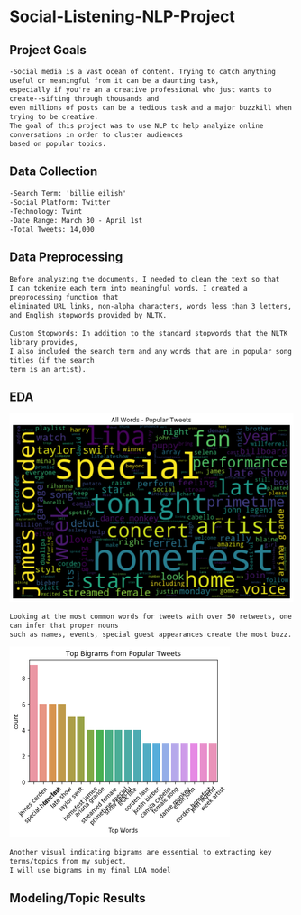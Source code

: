 # Social-Listening-NLP-Project

## Project Goals
    -Social media is a vast ocean of content. Trying to catch anything useful or meaningful from it can be a daunting task, 
    especially if you're an a creative professional who just wants to create--sifting through thousands and 
    even millions of posts can be a tedious task and a major buzzkill when trying to be creative. 
    The goal of this project was to use NLP to help analyize online conversations in order to cluster audiences 
    based on popular topics.


## Data Collection
    -Search Term: 'billie eilish'
    -Social Platform: Twitter
    -Technology: Twint
    -Date Range: March 30 - April 1st
    -Total Tweets: 14,000



## Data Preprocessing
    Before analyszing the documents, I needed to clean the text so that 
    I can tokenize each term into meaningful words. I created a preprocessing function that 
    eliminated URL links, non-alpha characters, words less than 3 letters, and English stopwords provided by NLTK.
    
    Custom Stopwords: In addition to the standard stopwords that the NLTK library provides,
    I also included the search term and any words that are in popular song titles (if the search
    term is an artist).



## EDA

![](/visualizations/wordcloud_popular_tweets.png)

    Looking at the most common words for tweets with over 50 retweets, one can infer that proper nouns
    such as names, events, special guest appearances create the most buzz.


![](/visualizations/top_bigrams-popular_tweets.png)

    Another visual indicating bigrams are essential to extracting key terms/topics from my subject,
    I will use bigrams in my final LDA model


## Modeling/Topic Results


[](http://localhost:8888/view/pyvisual.html)


